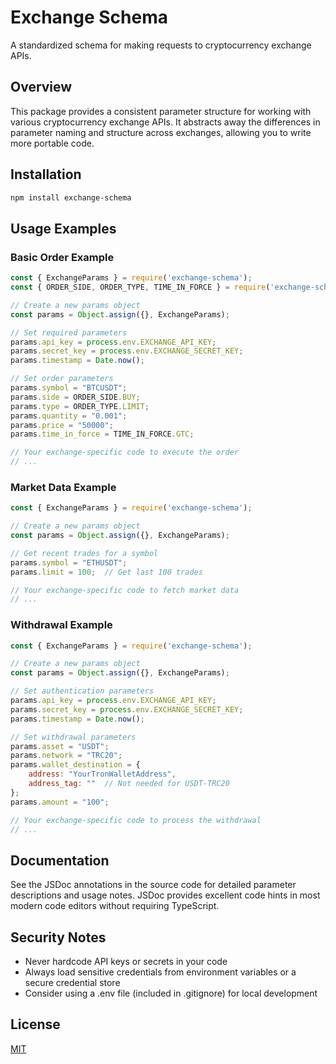 # Exchange Schema

A standardized schema for making requests to cryptocurrency exchange APIs.

## Overview

This package provides a consistent parameter structure for working with various cryptocurrency exchange APIs. It abstracts away the differences in parameter naming and structure across exchanges, allowing you to write more portable code.

## Installation

```bash
npm install exchange-schema
```

## Usage Examples

### Basic Order Example

```javascript
const { ExchangeParams } = require('exchange-schema');
const { ORDER_SIDE, ORDER_TYPE, TIME_IN_FORCE } = require('exchange-schema/constants');

// Create a new params object
const params = Object.assign({}, ExchangeParams);

// Set required parameters
params.api_key = process.env.EXCHANGE_API_KEY;
params.secret_key = process.env.EXCHANGE_SECRET_KEY;
params.timestamp = Date.now();

// Set order parameters
params.symbol = "BTCUSDT";
params.side = ORDER_SIDE.BUY;
params.type = ORDER_TYPE.LIMIT;
params.quantity = "0.001";
params.price = "50000";
params.time_in_force = TIME_IN_FORCE.GTC;

// Your exchange-specific code to execute the order
// ...
```

### Market Data Example

```javascript
const { ExchangeParams } = require('exchange-schema');

// Create a new params object
const params = Object.assign({}, ExchangeParams);

// Get recent trades for a symbol
params.symbol = "ETHUSDT";
params.limit = 100;  // Get last 100 trades

// Your exchange-specific code to fetch market data
// ...
```

### Withdrawal Example

```javascript
const { ExchangeParams } = require('exchange-schema');

// Create a new params object
const params = Object.assign({}, ExchangeParams);

// Set authentication parameters
params.api_key = process.env.EXCHANGE_API_KEY;
params.secret_key = process.env.EXCHANGE_SECRET_KEY;
params.timestamp = Date.now();

// Set withdrawal parameters
params.asset = "USDT";
params.network = "TRC20";  
params.wallet_destination = {
    address: "YourTronWalletAddress",
    address_tag: ""  // Not needed for USDT-TRC20
};
params.amount = "100";

// Your exchange-specific code to process the withdrawal
// ...
```

## Documentation

See the JSDoc annotations in the source code for detailed parameter descriptions and usage notes. JSDoc provides excellent code hints in most modern code editors without requiring TypeScript.

## Security Notes

- Never hardcode API keys or secrets in your code
- Always load sensitive credentials from environment variables or a secure credential store
- Consider using a .env file (included in .gitignore) for local development

## License

[MIT](LICENSE)
